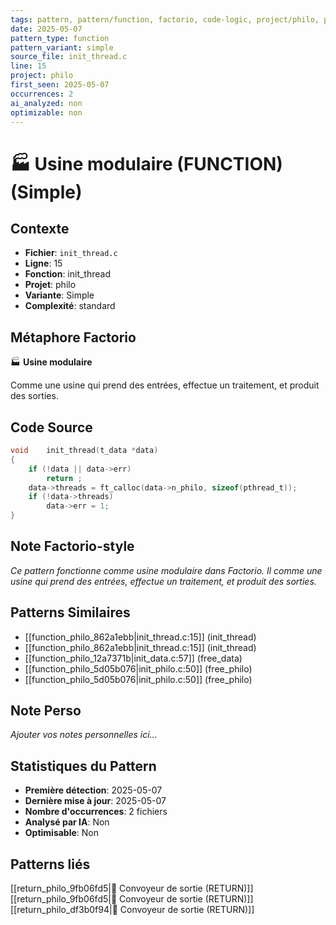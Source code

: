 ```yaml
---
tags: pattern, pattern/function, factorio, code-logic, project/philo, pattern/variant/simple
date: 2025-05-07
pattern_type: function
pattern_variant: simple
source_file: init_thread.c
line: 15
project: philo
first_seen: 2025-05-07
occurrences: 2
ai_analyzed: non
optimizable: non
---
```


# 🏭 Usine modulaire (FUNCTION) (Simple)

## Contexte
- **Fichier**: `init_thread.c`
- **Ligne**: 15
- **Fonction**: init_thread
- **Projet**: philo
- **Variante**: Simple
- **Complexité**: standard

## Métaphore Factorio
🏭 **Usine modulaire**

Comme une usine qui prend des entrées, effectue un traitement, et produit des sorties.

## Code Source
```c
void	init_thread(t_data *data)
{
	if (!data || data->err)
		return ;
	data->threads = ft_calloc(data->n_philo, sizeof(pthread_t));
	if (!data->threads)
		data->err = 1;
}
```

## Note Factorio-style
*Ce pattern fonctionne comme usine modulaire dans Factorio. Il comme une usine qui prend des entrées, effectue un traitement, et produit des sorties.*

## Patterns Similaires
- [[function_philo_862a1ebb|init_thread.c:15]] (init_thread)
- [[function_philo_862a1ebb|init_thread.c:15]] (init_thread)
- [[function_philo_12a7371b|init_data.c:57]] (free_data)
- [[function_philo_5d05b076|init_philo.c:50]] (free_philo)
- [[function_philo_5d05b076|init_philo.c:50]] (free_philo)

## Note Perso
*Ajouter vos notes personnelles ici...*

## Statistiques du Pattern
- **Première détection**: 2025-05-07
- **Dernière mise à jour**: 2025-05-07
- **Nombre d'occurrences**: 2 fichiers
- **Analysé par IA**: Non
- **Optimisable**: Non

## Patterns liés
[[return_philo_9fb06fd5|🚚 Convoyeur de sortie (RETURN)]]
[[return_philo_9fb06fd5|🚚 Convoyeur de sortie (RETURN)]]
[[return_philo_df3b0f94|🚚 Convoyeur de sortie (RETURN)]]
